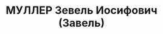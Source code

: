 ---
title: МУЛЛЕР Зевель Иосифович (Завель)
description: "1898 року народження, м. Одеса Одеської області, єврей, освіта початкова,\
  \ член ВКП(б). Проживав: м. Дніпропетровськ Дніпропетровської області. Заступник\
  \ завідуючого відділом кадрів Дніпропетровського відділу народного контролю. \n\
  \  Заарештований 22 червня 1937 року. Засуджений військовою колегією Верховного\
  \ Суду СРСР до розстрілу з конфіскацією майна. Вирок приведений до виконання у м.\
  \ Сталіно (м. Донецьк) 2 грудня 1937 року. \n  Реабілітований у 1956 році."
---